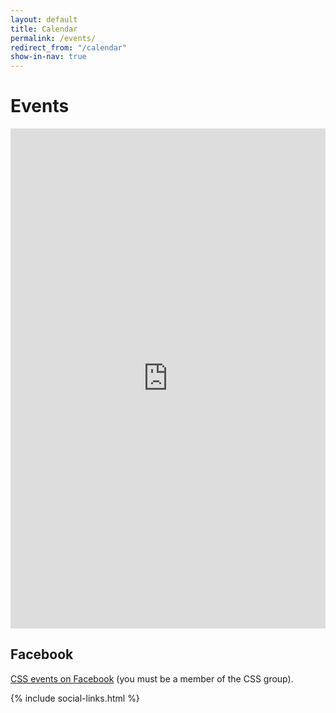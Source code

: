 ```yaml
---
layout: default
title: Calendar
permalink: /events/
redirect_from: "/calendar"
show-in-nav: true
---
```


<div class="page-section">
  <h1>Events</h1>
  <iframe src="https://calendar.google.com/calendar/embed?src=cssbristol.co.uk_cmmb77i4kd6d9okfv5nc1pibn0%40group.calendar.google.com&ctz=Europe%2FLondon" style="border: 0" width="100%" height="800" frameborder="0" scrolling="no"></iframe>
  <div id="calendar" class="calendar"></div>
  <article class="article">
    <!-- <h2>Calendar details</h2>
    <p>cssbristol.co.uk_cmmb77i4kd6d9okfv5nc1pibn0@group.calendar.google.com</p> -->
    <h2>Facebook</h2>
    <p><a href="https://www.facebook.com/pg/css.bristol.9/events/?ref=page_internal">CSS events on Facebook</a> (you must be a member of the CSS group).</p>
  </article>
</div>

<!-- <script type="text/javascript">
$(document).ready(function() {
    $('#calendar').fullCalendar({
      header: {
        left: 'prev,next today',
        center: 'title',
        right: 'agendaWeek,month'
      },
      defaultView: 'agendaWeek',
      googleCalendarApiKey: 'AIzaSyBoDRhd5JAtBWVaN0zzEmrKo8_0W5RKF_0',
      eventSources: [
        {
          googleCalendarId: 'cssbristol.co.uk_cmmb77i4kd6d9okfv5nc1pibn0@group.calendar.google.com',
          className: 'calendar__event--css'
        },
        {
          googleCalendarId: '77q6gepe08n9hbqdd91om074u8@group.calendar.google.com',
          className: 'calendar__event--university'
        },
        {
          googleCalendarId: 'rihoqatfnklaqfbegvj0nu4nhk@group.calendar.google.com',
          className: 'calendar__event--beees'
        }
      ]
    })

});
</script> -->

{% include social-links.html %}
